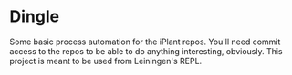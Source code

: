 # Dingle

Some basic process automation for the iPlant repos. You'll need commit access
to the repos to be able to do anything interesting, obviously. This project is
meant to be used from Leiningen's REPL. 